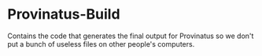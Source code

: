 # Provinatus-Build
Contains the code that generates the final output for Provinatus so we don't put a bunch of useless files on other people's computers.
